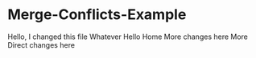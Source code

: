 # Merge-Conflicts-Example

Hello, I changed this file
Whatever
Hello Home
More changes here
More Direct changes here
